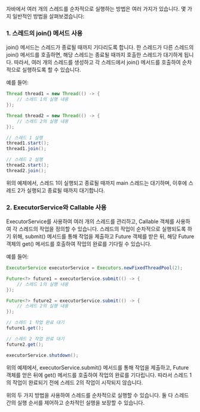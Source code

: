 자바에서 여러 개의 스레드를 순차적으로 실행하는 방법은 여러 가지가 있습니다. 몇 가지 일반적인 방법을 살펴보겠습니다:

### 1. 스레드의 join() 메서드 사용
join() 메서드는 스레드가 종료될 때까지 기다리도록 합니다. 한 스레드가 다른 스레드의 join() 메서드를 호출하면, 해당 스레드는 종료될 때까지 호출한 스레드가 대기하게 됩니다. 따라서, 여러 개의 스레드를 생성하고 각 스레드에서 join() 메서드를 호출하여 순차적으로 실행하도록 할 수 있습니다.

예를 들어:
```java
Thread thread1 = new Thread(() -> {
    // 스레드 1의 실행 내용
});

Thread thread2 = new Thread(() -> {
    // 스레드 2의 실행 내용
});

// 스레드 1 실행
thread1.start();
thread1.join();

// 스레드 2 실행
thread2.start();
thread2.join();
```

위의 예제에서, 스레드 1이 실행되고 종료될 때까지 main 스레드는 대기하며, 이후에 스레드 2가 실행되고 종료될 때까지 대기합니다.

### 2. ExecutorService와 Callable 사용
ExecutorService를 사용하여 여러 개의 스레드를 관리하고, Callable 객체를 사용하여 각 스레드의 작업을 정의할 수 있습니다. 스레드의 작업이 순차적으로 실행되도록 하기 위해, submit() 메서드를 통해 작업을 제출하고 Future 객체를 받은 뒤, 해당 Future 객체의 get() 메서드를 호출하여 작업의 완료를 기다릴 수 있습니다.

예를 들어:
```java
ExecutorService executorService = Executors.newFixedThreadPool(2);

Future<?> future1 = executorService.submit(() -> {
    // 스레드 1의 실행 내용
});

Future<?> future2 = executorService.submit(() -> {
    // 스레드 2의 실행 내용
});

// 스레드 1 작업 완료 대기
future1.get();

// 스레드 2 작업 완료 대기
future2.get();

executorService.shutdown();
```

위의 예제에서, executorService.submit() 메서드를 통해 작업을 제출하고, Future 객체를 얻은 뒤에 get() 메서드를 호출하여 작업의 완료를 기다립니다. 따라서 스레드 1의 작업이 완료되기 전에 스레드 2의 작업이 시작되지 않습니다.

위의 두 가지 방법을 사용하여 스레드를 순차적으로 실행할 수 있습니다. 둘 다 스레드 간의 실행 순서를 제어하고 순차적인 실행을 보장할 수 있습니다.
